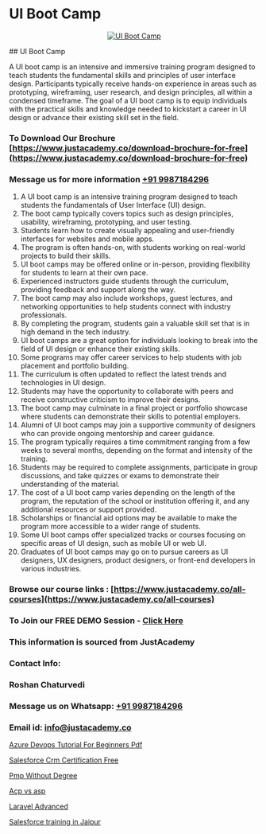 # UI Boot Camp

<p align="center">
  <a href="https://justacademy.co/all-courses">
    <img src="https://i.ibb.co/P5KtSQ2/ui-ux.png" alt="UI Boot Camp">
  </a>
</p>
## UI Boot Camp

A UI boot camp is an intensive and immersive training program designed to teach students the fundamental skills and principles of user interface design. Participants typically receive hands-on experience in areas such as prototyping, wireframing, user research, and design principles, all within a condensed timeframe. The goal of a UI boot camp is to equip individuals with the practical skills and knowledge needed to kickstart a career in UI design or advance their existing skill set in the field.
### To Download Our Brochure [https://www.justacademy.co/download-brochure-for-free](https://www.justacademy.co/download-brochure-for-free)
### Message us for more information [+91 9987184296](https://api.whatsapp.com/send?phone=919987184296)
1) A UI boot camp is an intensive training program designed to teach students the fundamentals of User Interface (UI) design.
2) The boot camp typically covers topics such as design principles, usability, wireframing, prototyping, and user testing.
3) Students learn how to create visually appealing and user-friendly interfaces for websites and mobile apps.
4) The program is often hands-on, with students working on real-world projects to build their skills.
5) UI boot camps may be offered online or in-person, providing flexibility for students to learn at their own pace.
6) Experienced instructors guide students through the curriculum, providing feedback and support along the way.
7) The boot camp may also include workshops, guest lectures, and networking opportunities to help students connect with industry professionals.
8) By completing the program, students gain a valuable skill set that is in high demand in the tech industry.
9) UI boot camps are a great option for individuals looking to break into the field of UI design or enhance their existing skills.
10) Some programs may offer career services to help students with job placement and portfolio building.
11) The curriculum is often updated to reflect the latest trends and technologies in UI design.
12) Students may have the opportunity to collaborate with peers and receive constructive criticism to improve their designs.
13) The boot camp may culminate in a final project or portfolio showcase where students can demonstrate their skills to potential employers.
14) Alumni of UI boot camps may join a supportive community of designers who can provide ongoing mentorship and career guidance.
15) The program typically requires a time commitment ranging from a few weeks to several months, depending on the format and intensity of the training.
16) Students may be required to complete assignments, participate in group discussions, and take quizzes or exams to demonstrate their understanding of the material.
17) The cost of a UI boot camp varies depending on the length of the program, the reputation of the school or institution offering it, and any additional resources or support provided.
18) Scholarships or financial aid options may be available to make the program more accessible to a wider range of students.
19) Some UI boot camps offer specialized tracks or courses focusing on specific areas of UI design, such as mobile UI or web UI.
20) Graduates of UI boot camps may go on to pursue careers as UI designers, UX designers, product designers, or front-end developers in various industries.

### Browse our course links : [https://www.justacademy.co/all-courses](https://www.justacademy.co/all-courses) 
### To Join our FREE DEMO Session - [Click Here](https://www.justacademy.co/register-for-course-demo)


### This information is sourced from JustAcademy
### Contact Info:
### Roshan Chaturvedi
### Message us on Whatsapp: [+91 9987184296](https://api.whatsapp.com/send?phone=919987184296)
### Email id: [info@justacademy.co](mailto:info@justacademy.co)
                
[Azure Devops Tutorial For Beginners Pdf](https://www.linkedin.com/pulse/azure-devops-tutorial-beginners-pdf-justacademy-iojse?trackingId=RAYTE29K05XDUAvTBY6vqg%3D%3D&lipi=urn%3Ali%3Apage%3Ad_flagship3_company_admin%3BDtPVLJNkTC2k0tm5uH%2FP7w%3D%3D)

[Salesforce Crm Certification Free](https://www.linkedin.com/pulse/salesforce-crm-certification-free-justacademy-san-jose-xkatf?trackingId=NY1iIm8jbjZDFKyua1oJ%2Fg%3D%3D&lipi=urn%3Ali%3Apage%3Ad_flagship3_company_admin%3BfKLFXm%2FbTECg8F%2B%2F6%2BCWqA%3D%3D)

[Pmp Without Degree](https://medium.com/@abhidnya.1068/pmp-without-degree-ab77584c3fe0)

[Acp vs asp](https://medium.com/@abhidnya.1068/acp-vs-asp-9b0c82030270)

[Laravel Advanced](https://justacademyin.github.io/justacademy/laravel-advanced)

[Salesforce training in Jaipur](https://justacademyin.github.io/justacademy/salesforce-training-in-jaipur)

